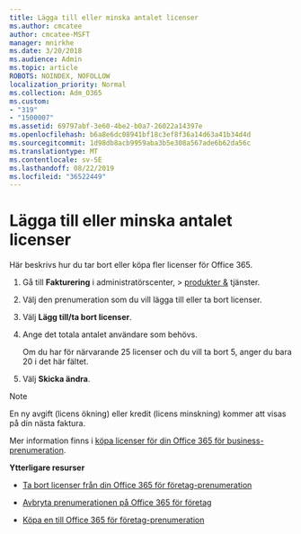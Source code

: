 ```yaml
---
title: Lägga till eller minska antalet licenser
ms.author: cmcatee
author: cmcatee-MSFT
manager: mnirkhe
ms.date: 3/20/2018
ms.audience: Admin
ms.topic: article
ROBOTS: NOINDEX, NOFOLLOW
localization_priority: Normal
ms.collection: Adm_O365
ms.custom:
- "319"
- "1500007"
ms.assetid: 69797abf-3e60-4be2-b0a7-26022a14397e
ms.openlocfilehash: b6a8e6dc08941bf18c3ef8f36a14d63a41b34d4d
ms.sourcegitcommit: 1d98db8acb9959aba3b5e308a567ade6b62da56c
ms.translationtype: MT
ms.contentlocale: sv-SE
ms.lasthandoff: 08/22/2019
ms.locfileid: "36522449"
---
```

# <a name="how-to-add-or-reduce-licenses"></a>Lägga till eller minska antalet licenser

Här beskrivs hur du tar bort eller köpa fler licenser för Office 365.
  
1. Gå till **Fakturering** i administratörscenter, \> [produkter &](https://go.microsoft.com/fwlink/p/?linkid=842054) tjänster.

2. Välj den prenumeration som du vill lägga till eller ta bort licenser.

3. Välj **Lägg till/ta bort licenser**.

4. Ange det totala antalet användare som behövs.

    Om du har för närvarande 25 licenser och du vill ta bort 5, anger du bara 20 i det här fältet.

5. Välj **Skicka ändra**.

> [!NOTE]
> En ny avgift (licens ökning) eller kredit (licens minskning) kommer att visas på din nästa faktura.

Mer information finns i [köpa licenser för din Office 365 för business-prenumeration](https://docs.microsoft.com/office365/admin/subscriptions-and-billing/buy-licenses).

 **Ytterligare resurser**
  
- [Ta bort licenser från din Office 365 för företag-prenumeration](https://docs.microsoft.com/office365/admin/subscriptions-and-billing/remove-licenses-from-subscription)

- [Avbryta prenumerationen på Office 365 för företag](https://docs.microsoft.com/office365/admin/subscriptions-and-billing/cancel-your-subscription)

- [Köpa en till Office 365 för företag-prenumeration](https://docs.microsoft.com/office365/admin/subscriptions-and-billing/buy-another-subscription)

